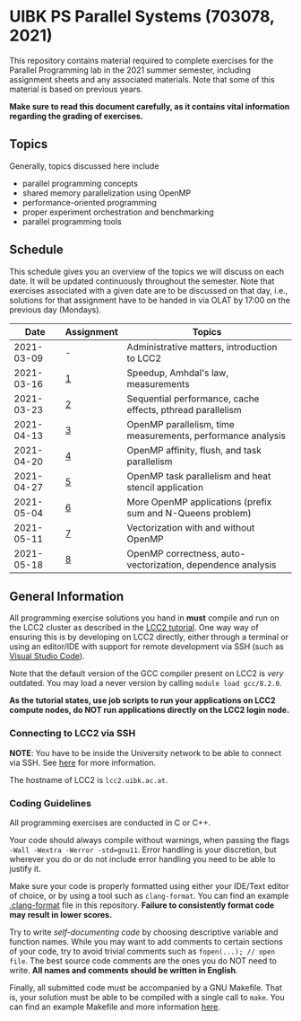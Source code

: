 # UIBK PS Parallel Systems (703078, 2021)

This repository contains material required to complete exercises for the
Parallel Programming lab in the 2021 summer semester, including assignment
sheets and any associated materials. Note that some of this material is based
on previous years.

**Make sure to read this document carefully, as it contains vital information
regarding the grading of exercises.**

## Topics

Generally, topics discussed here include

- parallel programming concepts
- shared memory parallelization using OpenMP
- performance-oriented programming
- proper experiment orchestration and benchmarking
- parallel programming tools

## Schedule

This schedule gives you an overview of the topics we will discuss on each date.
It will be updated continuously throughout the semester. Note that exercises
associated with a given date are to be discussed on that day, i.e., solutions
for that assignment have to be handed in via OLAT by 17:00 on the previous day
(Mondays).

| Date       | Assignment | Topics                                                      |
| ---------- | ---------- | ----------------------------------------------------------- |
| 2021-03-09 | -          | Administrative matters, introduction to LCC2                |
| 2021-03-16 | [1](01)    | Speedup, Amhdal's law, measurements                         |
| 2021-03-23 | [2](02)    | Sequential performance, cache effects, pthread parallelism  |
| 2021-04-13 | [3](03)    | OpenMP parallelism, time measurements, performance analysis |
| 2021-04-20 | [4](04)    | OpenMP affinity, flush, and task parallelism                |
| 2021-04-27 | [5](05)    | OpenMP task parallelism and heat stencil application        |
| 2021-05-04 | [6](06)    | More OpenMP applications (prefix sum and N-Queens problem)  |
| 2021-05-11 | [7](07)    | Vectorization with and without OpenMP                       |
| 2021-05-18 | [8](08)    | OpenMP correctness, auto-vectorization, dependence analysis |

## General Information

All programming exercise solutions you hand in **must** compile and run on the
LCC2 cluster as described in the [LCC2 tutorial](lcc2_tutorial.md). One way
way of ensuring this is by developing on LCC2 directly, either through a
terminal or using an editor/IDE with support for remote development via SSH
(such as [Visual Studio Code](https://code.visualstudio.com/docs/remote/ssh)).

Note that the default version of the GCC compiler present on LCC2 is _very_
outdated. You may load a never version by calling `module load gcc/8.2.0`.

**As the tutorial states, use job scripts to run your applications on LCC2
compute nodes, do NOT run applications directly on the LCC2 login node.**

### Connecting to LCC2 via SSH

**NOTE**: You have to be inside the University network to be able to connect via
SSH. See [here](https://www.uibk.ac.at/zid/netz-komm/vpn/) for more information.

The hostname of LCC2 is `lcc2.uibk.ac.at`.

### Coding Guidelines

All programming exercises are conducted in C or C++.

Your code should always compile without warnings, when passing the flags `-Wall -Wextra -Werror -std=gnu11`. Error handling is your discretion, but wherever you
do or do not include error handling you need to be able to justify it.

Make sure your code is properly formatted using either your IDE/Text editor of
choice, or by using a tool such as `clang-format`. You can find an example
[.clang-format](.clang-format) file in this repository. **Failure to
consistently format code may result in lower scores.**

Try to write _self-documenting code_ by choosing descriptive variable and
function names. While you may want to add comments to certain sections of your
code, try to avoid trivial comments such as `fopen(...); // open file`. The best
source code comments are the ones you do NOT need to write. **All names and
comments should be written in English**.

Finally, all submitted code must be accompanied by a GNU Makefile. That is, your
solution must be able to be compiled with a single call to `make`. You can find
an example Makefile and more information [here](example_makefile).

